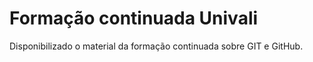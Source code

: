 # Formação continuada Univali

Disponibilizado o material da formação continuada sobre GIT e GitHub.
